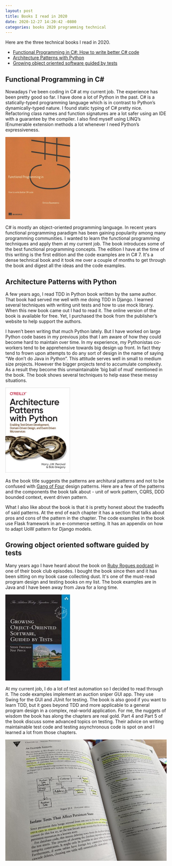 ```yaml
---
layout: post
title: Books I read in 2020
date: 2020-12-27 14:20:42 -0800
categories: books 2020 programming technical
---
```


Here are the three technical books I read in 2020.
- [Functional Programming in C#: How to write better C# code](https://www.manning.com/books/functional-programming-in-c-sharp)
- [Architecture Patterns with Python](https://www.oreilly.com/library/view/architecture-patterns-with/9781492052197/)
- [Growing object oriented software guided by tests](http://www.growing-object-oriented-software.com/)

## Functional Programming in C\#
Nowadays I’ve been coding in C# at my current job. The experience has been pretty good so far. I have done a lot of Python in the past. C# is a statically-typed programming language which is in contrast to Python’s dynamically-typed nature. I found static typing of C# pretty nice. Refactoring class names and function signatures are a lot safer using an IDE with a guarantee by the compiler. I also find myself using LINQ’s IEnumerable extension methods a lot whenever I need Python’s expressiveness.

<img src="/images/func-csharp-book.jpeg" width="40%">

C# is mostly an object-oriented programming language. In recent years functional programming paradigm has been gaining popularity among many programming communities. I wanted to learn the functional programming techniques and apply them at my current job. The book introduces some of the best functional programming concepts. The edition I have at the time of this writing is the first edition and the code examples are in C# 7. It's a dense technical book and it took me over a couple of months to get through the book and digest all the ideas and the code examples.

## Architecture Patterns with Python
A few years ago, I read TDD in Python book written by the same author. That book had served me well with me doing TDD in Django. I learned several techniques with writing unit tests and how to use mock library. When this new book came out I had to read it. The online version of the book is available for free.  Yet, I purchased the book from the publisher’s website to help support the authors.

I haven’t been writing that much Python lately. But I have worked on large Python code bases in my previous jobs that I am aware of how they could become hard to maintain over time. In my experience, my Pythonistas co-workers tend to be apprehensive towards big design up front. In fact they tend to frown upon attempts to do any sort of design in the name of saying “We don’t do Java in Python”. This attitude serves well in small to medium size projects. However the bigger projects tend to accumulate complexity. As a result they become this unmaintainable ‘big ball of mud’ mentioned in the book. The book shows several techniques to help ease these messy situations.

<img src="/images/arch-pattern-py-book.jpeg" width="40%">

As the book title suggests the patterns are architural patterns and not to be confused with [Gang of Four](https://en.wikipedia.org/wiki/Design_Patterns) design patterns. Here are a few of the patterns and the components the book talk about - unit of work pattern, CQRS, DDD bounded context, event driven pattern.

What I also like about the book is that it is pretty honest about the tradeoffs of said patterns. At the end of each chapter it has a section that talks about pros and cons of the pattern in the chapter. The code examples in the book use Flask framework in an e-commerce setting. It has an appendix on how to adapt UoW pattern for Django models.

## Growing object oriented software guided by tests

Many years ago I have heard about the book on [Ruby Rogues podcast](https://devchat.tv/podcasts/ruby-rogues/) in one of their book club episodes. I bought the book since then and it has been sitting on my book case collecting dust. It's one of the must-read program design and testing books on my list. The book examples are in Java and I have been away from Java for a long time. 

<img src="/images/goost-book.jpg" width="40%">

At my current job, I do a lot of test automation so I decided to read through it. The code examples implement an auction sniper GUI app. They use Swing for the GUI and JUnit for testing. The book is also good if you want to learn TDD, but it goes beyond TDD and more applicable to a general program design in a complex, real-world application. For me, the nuggets of wisdom the book has along the chapters are real gold. Part 4 and Part 5 of the book discuss some advanced topics on testing. Their advice on writing maintainable test code and testing asynchronous code is spot on and I learned a lot from those chapters.

<img src="/images/Goost-book-page.JPG" width="100%">

